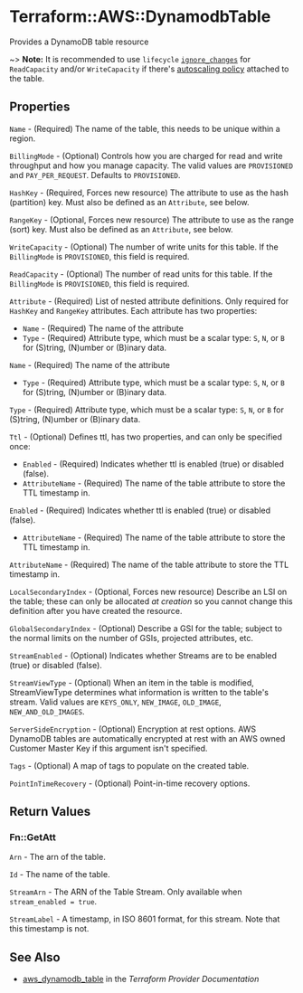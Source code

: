 # Terraform::AWS::DynamodbTable

Provides a DynamoDB table resource

~> **Note:** It is recommended to use `lifecycle` [`ignore_changes`](/docs/configuration/resources.html#ignore_changes) for `ReadCapacity` and/or `WriteCapacity` if there's [autoscaling policy](/docs/providers/aws/r/appautoscaling_policy.html) attached to the table.

## Properties

`Name` - (Required) The name of the table, this needs to be unique
within a region.

`BillingMode` - (Optional) Controls how you are charged for read and write throughput and how you manage capacity. The valid values are `PROVISIONED` and `PAY_PER_REQUEST`. Defaults to `PROVISIONED`.

`HashKey` - (Required, Forces new resource) The attribute to use as the hash (partition) key. Must also be defined as an `Attribute`, see below.

`RangeKey` - (Optional, Forces new resource) The attribute to use as the range (sort) key. Must also be defined as an `Attribute`, see below.

`WriteCapacity` - (Optional) The number of write units for this table. If the `BillingMode` is `PROVISIONED`, this field is required.

`ReadCapacity` - (Optional) The number of read units for this table. If the `BillingMode` is `PROVISIONED`, this field is required.

`Attribute` - (Required) List of nested attribute definitions. Only required for `HashKey` and `RangeKey` attributes. Each attribute has two properties:
* `Name` - (Required) The name of the attribute
* `Type` - (Required) Attribute type, which must be a scalar type: `S`, `N`, or `B` for (S)tring, (N)umber or (B)inary data.

`Name` - (Required) The name of the attribute
* `Type` - (Required) Attribute type, which must be a scalar type: `S`, `N`, or `B` for (S)tring, (N)umber or (B)inary data.

`Type` - (Required) Attribute type, which must be a scalar type: `S`, `N`, or `B` for (S)tring, (N)umber or (B)inary data.

`Ttl` - (Optional) Defines ttl, has two properties, and can only be specified once:
* `Enabled` - (Required) Indicates whether ttl is enabled (true) or disabled (false).
* `AttributeName` - (Required) The name of the table attribute to store the TTL timestamp in.

`Enabled` - (Required) Indicates whether ttl is enabled (true) or disabled (false).
* `AttributeName` - (Required) The name of the table attribute to store the TTL timestamp in.

`AttributeName` - (Required) The name of the table attribute to store the TTL timestamp in.

`LocalSecondaryIndex` - (Optional, Forces new resource) Describe an LSI on the table;
these can only be allocated *at creation* so you cannot change this
definition after you have created the resource.

`GlobalSecondaryIndex` - (Optional) Describe a GSI for the table;
subject to the normal limits on the number of GSIs, projected
attributes, etc.

`StreamEnabled` - (Optional) Indicates whether Streams are to be enabled (true) or disabled (false).

`StreamViewType` - (Optional) When an item in the table is modified, StreamViewType determines what information is written to the table's stream. Valid values are `KEYS_ONLY`, `NEW_IMAGE`, `OLD_IMAGE`, `NEW_AND_OLD_IMAGES`.

`ServerSideEncryption` - (Optional) Encryption at rest options. AWS DynamoDB tables are automatically encrypted at rest with an AWS owned Customer Master Key if this argument isn't specified.

`Tags` - (Optional) A map of tags to populate on the created table.

`PointInTimeRecovery` - (Optional) Point-in-time recovery options.


## Return Values

### Fn::GetAtt

`Arn` - The arn of the table.

`Id` - The name of the table.

`StreamArn` - The ARN of the Table Stream. Only available when `stream_enabled = true`.

`StreamLabel` - A timestamp, in ISO 8601 format, for this stream. Note that this timestamp is not.

## See Also

* [aws_dynamodb_table](https://www.terraform.io/docs/providers/aws/r/dynamodb_table.html) in the _Terraform Provider Documentation_